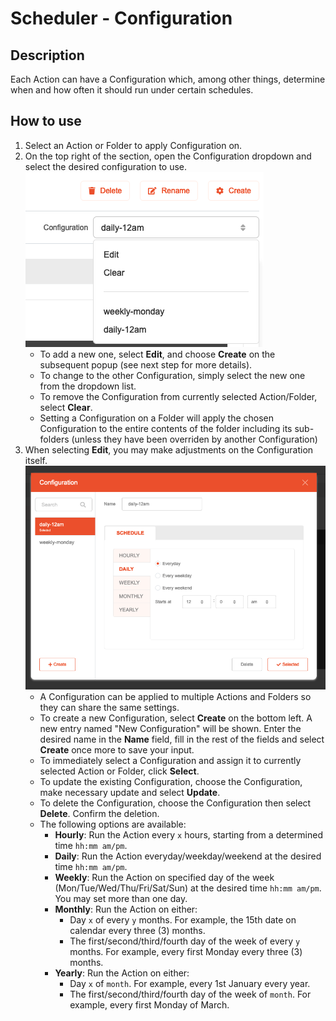 # Scheduler - Configuration

## Description

Each Action can have a Configuration which, among other things, determine when and how often it should run under certain
schedules.

## How to use

1. Select an Action or Folder to apply Configuration on.
2. On the top right of the section, open the Configuration dropdown and select the desired configuration to use.
   ![](./Configuration-dropdown.png)
    * To add a new one, select **Edit**, and choose **Create** on the subsequent popup (see next step for more details).
    * To change to the other Configuration, simply select the new one from the dropdown list.
    * To remove the Configuration from currently selected Action/Folder, select **Clear**.
    * Setting a Configuration on a Folder will apply the chosen Configuration to the entire contents of the folder
      including its sub-folders (unless they have been overriden by another Configuration)
3. When selecting **Edit**, you may make adjustments on the Configuration itself.
   ![](./Configuration-popup.png)
    * A Configuration can be applied to multiple Actions and Folders so they can share the same settings.
    * To create a new Configuration, select **Create** on the bottom left. A new entry named "New Configuration" will be
      shown. Enter the desired name in the **Name** field, fill in the rest of the fields and select **Create** once
      more to save your input.
    * To immediately select a Configuration and assign it to currently selected Action or Folder, click **Select**.
    * To update the existing Configuration, choose the Configuration, make necessary update and select **Update**.
    * To delete the Configuration, choose the Configuration then select **Delete**. Confirm the deletion.
    * The following options are available:
      * **Hourly**: Run the Action every `x` hours, starting from a determined time `hh:mm am/pm`.
      * **Daily**: Run the Action everyday/weekday/weekend at the desired time `hh:mm am/pm`.
      * **Weekly**: Run the Action on specified day of the week (Mon/Tue/Wed/Thu/Fri/Sat/Sun) at the desired time `hh:mm am/pm`. You may set more than one day.
      * **Monthly**: Run the Action on either:
        * Day `x` of every `y` months. For example, the 15th date on calendar every three (3) months.
        * The first/second/third/fourth day of the week of every `y` months. For example, every first Monday every three (3) months.
      * **Yearly**: Run the Action on either:
         * Day `x` of `month`. For example, every 1st January every year.
         * The first/second/third/fourth day of the week of `month`. For example, every first Monday of March.
